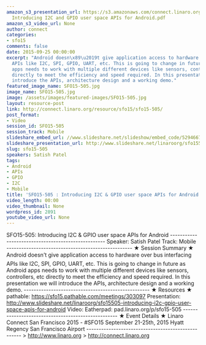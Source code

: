 ```yaml
---
amazon_s3_presentation_url: https://s3.amazonaws.com/connect.linaro.org/sfo15/Presentations/09-25-Friday/SFO15-505-
  Introducing I2C and GPIO user space APIs for Android.pdf
amazon_s3_video_url: None
author: connect
categories:
- sfo15
comments: false
date: 2015-09-25 00:00:00
excerpt: "Android doesn\x89\u2019t give application access to hardware over bus interfacing
  APIs like I2C, SPI, GPIO, UART, etc. This is going to change in future as Android
  apps needs to work with multiple different devices like sensors, controllers, etc
  directly to meet the efficiency and speed required. In this presentation we will
  introduce the APIs, architecture design and a working demo."
featured_image_name: SFO15-505.jpg
image_name: SFO15-505.jpg
image: /assets/images/featured-images/SFO15-505.jpg
layout: resource-post
link: http://connect.linaro.org/resource/sfo15/sfo15-505/
post_format:
- Video
session_id: SFO15-505
session_track: Mobile
slideshare_embed_url: //www.slideshare.net/slideshow/embed_code/52946678
slideshare_presentation_url: http://www.slideshare.net/linaroorg/sfo15505-introducing-i2c-gpio-user-space-apis-for-android
slug: sfo15-505
speakers: Satish Patel
tags:
- Android
- APIs
- GPIO
- I2C
- Mobile
title: 'SFO15-505 : Introducing I2C & GPIO user space APIs for Android'
video_length: 00:00
video_thumbnail: None
wordpress_id: 2891
youtube_video_url: None
---
```


SFO15-505: Introducing I2C & GPIO user space APIs for Android --------------------------------------------------- Speaker: Satish Patel Track: Mobile --------------------------------------------------- ★ Session Summary ★ Android doesn’t give application access to hardware over bus interfacing APIs like I2C, SPI, GPIO, UART, etc. This is going to change in future as Android apps needs to work with multiple different devices like sensors, controllers, etc directly to meet the efficiency and speed required. In this presentation we will introduce the APIs, architecture design and a working demo. --------------------------------------------------- ★ Resources ★ pathable: https://sfo15.pathable.com/meetings/303097 Presentation: http://www.slideshare.net/linaroorg/sfo15505-introducing-i2c-gpio-user-space-apis-for-android Video: Eatherpad: pad.linaro.org/p/sfo15-505 --------------------------------------------------- ★ Event Details ★ Linaro Connect San Francisco 2015 - #SFO15 September 21-25th, 2015 Hyatt Regency San Francisco Airport --------------------------------------------------- > http://www.linaro.org > http://connect.linaro.org
